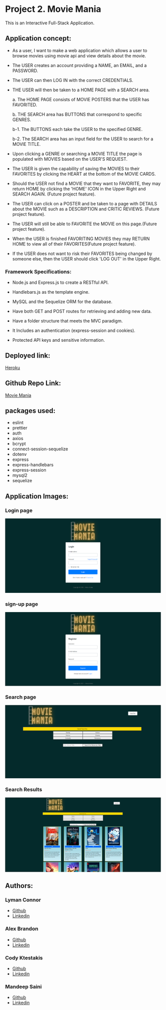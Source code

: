 # Project 2. Movie Mania

This is an Interactive Full-Stack Application.

## Application concept:

- As a user, I want to make a web application which allows a user to browse movies using movie api and view details about the movie.

- The USER creates an account providing a NAME, an EMAIL, and a PASSWORD.

- The USER can then LOG IN with the correct CREDENTIALS.

- THE USER will then be taken to a HOME PAGE with a SEARCH area.

  a. The HOME PAGE consists of MOVIE POSTERS that the USER has FAVORITED.

  b. THE SEARCH area has BUTTONS that correspond to specific GENRES.

  b-1. The BUTTONS each take the USER to the specified GENRE.

  b-2. The SEARCH area has an input field for the USER to search for a MOVIE TITLE.

- Upon clicking a GENRE or searching a MOVIE TITLE the page is populated with MOVIES based on the USER'S REQUEST.

- The USER is given the capability of saving the MOVIES to their FAVORITES by clicking the HEART at the bottom of the MOVIE CARDS.

- Should the USER not find a MOVIE that they want to FAVORITE, they may return HOME by clicking the 'HOME' ICON in the Upper Right and SEARCH AGAIN. (Future project feature).

- The USER can click on a POSTER and be taken to a page with DETAILS about the MOVIE such as a DESCRIPTION and CRITIC REVIEWS. (Future project feature).

- The USER will still be able to FAVORITE the MOVIE on this page.(Future project feature).

- When the USER is finished FAVORITING MOVIES they may RETURN HOME to view all of their FAVORITES(Future project feature).

- If the USER does not want to risk their FAVORITES being changed by someone else, then the USER should click 'LOG OUT' in the Upper Right.

### Framework Specifications:

- Node.js and Express.js to create a RESTful API.

- Handlebars.js as the template engine.

- MySQL and the Sequelize ORM for the database.

- Have both GET and POST routes for retrieving and adding new data.

- Have a folder structure that meets the MVC paradigm.

- It Includes an authentication (express-session and cookies).

- Protected API keys and sensitive information.

## Deployed link:

[Heroku](link)

## Github Repo Link:

[Movie Mania](https://github.com/mandy2324/Project-2.git)

## packages used:

- eslint
- prettier
- auth
- axios
- bcrypt
- connect-session-sequelize
- dotenv
- express
- express-handlebars
- express-session
- mysql2
- sequelize

## Application Images:

### Login page

![Login page](./public/images/login.png)

### sign-up page

![Sign-up page](./public/images/signup.png)

### Search page

![Search page](./public/images/search.png)

### Search Results

![Search results](./public/images/searchMovie.png)

## Authors:

### Lyman Connor

- [Github](https://github.com/Xckz)
- [Linkedin](https://www.linkedin.com/in/lyman-connor/)

### Alex Brandon

- [Github](https://github.com/alexbrandon3)
- [Linkedin](link)

### Cody Ktestakis

- [Github](https://github.com/Cktestakis)
- [Linkedin](https://www.linkedin.com/in/cody-ktestakis/)

### Mandeep Saini

- [Github](https://github.com/mandy2324)
- [Linkedin](https://www.linkedin.com/in/m23saini/)
